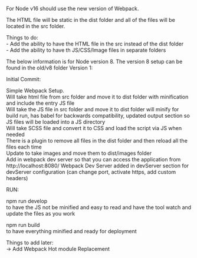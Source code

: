 For Node v16 should use the new version of Webpack.

The HTML file will be static in the dist folder and all of the files will be located in the src folder.

Things to do: <br /> - Add the ability to have the HTML file in the src instead of the dist folder <br /> - Add the ability to have th JS/CSS/Image files in separate folders

The below information is for Node version 8. The version 8 setup can be found in the old/v8 folder
Version 1:

Initial Commit:

Simple Webpack Setup.<br />
Will take html file from src folder and move it to dist folder with minification and include the entry JS file<br />
Will take the JS file in src folder and move it to dist folder will minify for build run, has babel for backwards compatibility, updated output section so JS files will be loaded into a JS directory<br />
Will take SCSS file and convert it to CSS and load the script via JS when needed<br />
There is a plugin to remove all files in the dist folder and then reload all the files each time<br />
Update to take images and move them to dist/images folder<br />
Add in webpack dev server so that you can access the application from http://localhost:8080/
Webpack Dev Server added in devServer section for devServer configuration (can change port, activate https, add custom headers)

RUN:

npm run develop <br />
to have the JS not be minified and easy to read and have the tool watch and update the files as you work

npm run build <br />
to have everything minified and ready for deployment

Things to add later:<br />
-> Add Webpack Hot module Replacement
